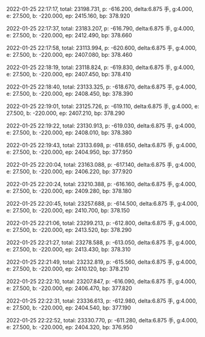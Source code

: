 2022-01-25 22:17:17, total: 23198.731, p: -616.200, delta:6.875 手, g:4.000, e: 27.500, b: -220.000, ep: 2415.160, bp: 378.920

2022-01-25 22:17:37, total: 23183.207, p: -616.790, delta:6.875 手, g:4.000, e: 27.500, b: -220.000, ep: 2412.490, bp: 378.660

2022-01-25 22:17:58, total: 23113.994, p: -620.600, delta:6.875 手, g:4.000, e: 27.500, b: -220.000, ep: 2407.080, bp: 378.460

2022-01-25 22:18:19, total: 23118.824, p: -619.830, delta:6.875 手, g:4.000, e: 27.500, b: -220.000, ep: 2407.450, bp: 378.410

2022-01-25 22:18:40, total: 23133.325, p: -618.670, delta:6.875 手, g:4.000, e: 27.500, b: -220.000, ep: 2408.450, bp: 378.390

2022-01-25 22:19:01, total: 23125.726, p: -619.110, delta:6.875 手, g:4.000, e: 27.500, b: -220.000, ep: 2407.210, bp: 378.290

2022-01-25 22:19:22, total: 23130.913, p: -619.030, delta:6.875 手, g:4.000, e: 27.500, b: -220.000, ep: 2408.010, bp: 378.380

2022-01-25 22:19:43, total: 23133.698, p: -618.650, delta:6.875 手, g:4.000, e: 27.500, b: -220.000, ep: 2404.950, bp: 377.950

2022-01-25 22:20:04, total: 23163.088, p: -617.140, delta:6.875 手, g:4.000, e: 27.500, b: -220.000, ep: 2406.220, bp: 377.920

2022-01-25 22:20:24, total: 23210.388, p: -616.160, delta:6.875 手, g:4.000, e: 27.500, b: -220.000, ep: 2409.280, bp: 378.180

2022-01-25 22:20:45, total: 23257.688, p: -614.500, delta:6.875 手, g:4.000, e: 27.500, b: -220.000, ep: 2410.700, bp: 378.150

2022-01-25 22:21:06, total: 23299.213, p: -612.800, delta:6.875 手, g:4.000, e: 27.500, b: -220.000, ep: 2413.520, bp: 378.290

2022-01-25 22:21:27, total: 23278.588, p: -613.050, delta:6.875 手, g:4.000, e: 27.500, b: -220.000, ep: 2413.430, bp: 378.310

2022-01-25 22:21:49, total: 23232.819, p: -615.560, delta:6.875 手, g:4.000, e: 27.500, b: -220.000, ep: 2410.120, bp: 378.210

2022-01-25 22:22:10, total: 23207.847, p: -616.090, delta:6.875 手, g:4.000, e: 27.500, b: -220.000, ep: 2406.470, bp: 377.820

2022-01-25 22:22:31, total: 23336.613, p: -612.980, delta:6.875 手, g:4.000, e: 27.500, b: -220.000, ep: 2404.540, bp: 377.190

2022-01-25 22:22:52, total: 23330.770, p: -611.280, delta:6.875 手, g:4.000, e: 27.500, b: -220.000, ep: 2404.320, bp: 376.950